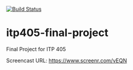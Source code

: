 [![Build Status](https://travis-ci.org/ganeshs93/405-final-project.svg?branch=master)](https://travis-ci.org/ganeshs93/405-final-project)
# itp405-final-project
Final Project for ITP 405

Screencast URL: https://www.screenr.com/vEQN
